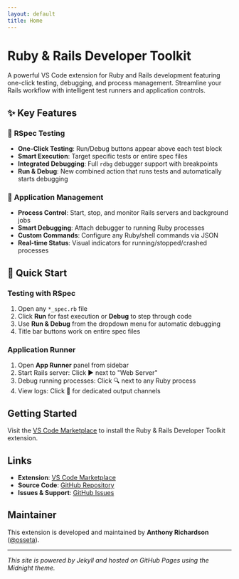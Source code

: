 ```yaml
---
layout: default
title: Home
---
```


# Ruby & Rails Developer Toolkit

A powerful VS Code extension for Ruby and Rails development featuring one-click testing, debugging, and process management. Streamline your Rails workflow with intelligent test runners and application controls.

## ✨ Key Features

### 🧪 **RSpec Testing**
- **One-Click Testing**: Run/Debug buttons appear above each test block
- **Smart Execution**: Target specific tests or entire spec files
- **Integrated Debugging**: Full `rdbg` debugger support with breakpoints
- **Run & Debug**: New combined action that runs tests and automatically starts debugging

### 🚀 **Application Management**
- **Process Control**: Start, stop, and monitor Rails servers and background jobs
- **Smart Debugging**: Attach debugger to running Ruby processes
- **Custom Commands**: Configure any Ruby/shell commands via JSON
- **Real-time Status**: Visual indicators for running/stopped/crashed processes

## 🚀 Quick Start

### Testing with RSpec
1. Open any `*_spec.rb` file
2. Click **Run** for fast execution or **Debug** to step through code
3. Use **Run & Debug** from the dropdown menu for automatic debugging
4. Title bar buttons work on entire spec files

### Application Runner  
1. Open **App Runner** panel from sidebar
2. Start Rails server: Click ▶️ next to "Web Server"
3. Debug running processes: Click 🔍 next to any Ruby process
4. View logs: Click 📄 for dedicated output channels

## Getting Started

Visit the [VS Code Marketplace](https://marketplace.visualstudio.com/items?itemName=osseta.ruby-rails-toolkit) to install the Ruby & Rails Developer Toolkit extension.

## Links

- **Extension**: [VS Code Marketplace](https://marketplace.visualstudio.com/items?itemName=osseta.ruby-rails-toolkit)
- **Source Code**: [GitHub Repository](https://github.com/Osseta/ruby-rails-toolkit)
- **Issues & Support**: [GitHub Issues](https://github.com/Osseta/ruby-rails-toolkit/issues)

## Maintainer

This extension is developed and maintained by **Anthony Richardson** ([@osseta](https://github.com/Osseta)).

---

*This site is powered by Jekyll and hosted on GitHub Pages using the Midnight theme.*
